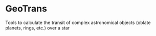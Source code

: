 GeoTrans
========

Tools to calculate the transit of complex astronomical objects (oblate planets, rings, etc.) over a star
